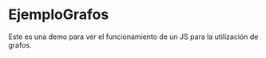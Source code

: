EjemploGrafos
=============

Este es una demo para ver el funcionamiento de un JS para la utilización de grafos.